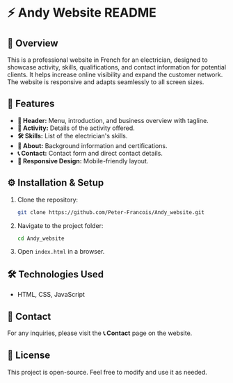 # ⚡ Andy Website README

## 📝 Overview

This is a professional website in French for an electrician, designed to showcase activity, skills, qualifications, and contact information for potential clients. It helps increase online visibility and expand the customer network. The website is responsive and adapts seamlessly to all screen sizes.

## 🚀 Features

- **📌 Header:** Menu, introduction, and business overview with tagline.
- **🔧 Activity:** Details of the activity offered.
- **🛠 Skills:** List of the electrician's skills.
- **📖 About:** Background information and certifications.
- **📞 Contact:** Contact form and direct contact details.
- **📱 Responsive Design:** Mobile-friendly layout.

## ⚙️ Installation & Setup

1. Clone the repository:
   ```bash
   git clone https://github.com/Peter-Francois/Andy_website.git
   ```
2. Navigate to the project folder:
   ```bash
   cd Andy_website

   ```
3. Open `index.html` in a browser.

## 🛠 Technologies Used

- HTML, CSS, JavaScript

## 📩 Contact

For any inquiries, please visit the **📞 Contact** page on the website.

## 📜 License

This project is open-source. Feel free to modify and use it as needed.



